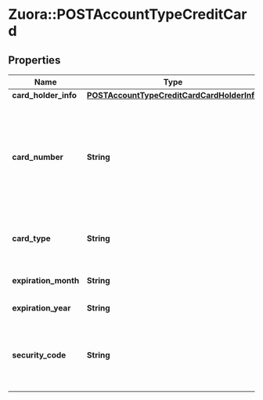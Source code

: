 # Zuora::POSTAccountTypeCreditCard

## Properties
Name | Type | Description | Notes
------------ | ------------- | ------------- | -------------
**card_holder_info** | [**POSTAccountTypeCreditCardCardHolderInfo**](POSTAccountTypeCreditCardCardHolderInfo.md) |  | 
**card_number** | **String** | Card number, up to 16 characters. Once created, this field can&#39;t be updated or queried, and is only available in masked format (e.g., XXXX-XXXX-XXXX-1234).  | 
**card_type** | **String** | Possible values are: &#x60;Visa&#x60;, &#x60;MasterCard&#x60;, &#x60;AmericanExpress&#x60;, &#x60;Discover&#x60;.  | 
**expiration_month** | **String** | Two-digit expiration month (01-12).  | 
**expiration_year** | **String** | Four-digit expiration year.  | 
**security_code** | **String** | The CVV or CVV2 security code of the card. To ensure PCI compliance, this value isn&#39;t stored and can&#39;t be queried.  | [optional] 


